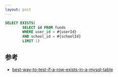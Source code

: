 ```yaml
---
layout: post
---
```


```sql
SELECT EXISTS(
        SELECT id FROM funds
        WHERE user_id = #{userId}
        AND school_id = #{schoolId}
        LIMIT 1)
```

## 参考

- [best-way-to-test-if-a-row-exists-in-a-mysql-table](https://stackoverflow.com/questions/1676551/best-way-to-test-if-a-row-exists-in-a-mysql-table)